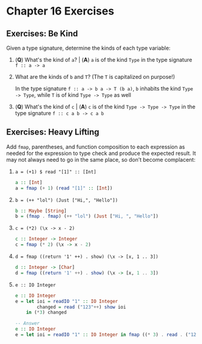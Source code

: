 # Chapter 16 Exercises

## Exercises: Be Kind

Given a type signature, determine the kinds of each type variable:

1. (**Q**) What's the kind of `a`? | (**A**) `a` is of the kind `Type` in the type signature `f :: a -> a`
2. What are the kinds of `b` and `T`? (The `T` is capitalized on purpose!)

    In the type signature `f :: a -> b a -> T (b a)`, `b` inhabits the kind `Type -> Type`, while `T` is of kind `Type -> Type` as well

3. (**Q**) What's the kind of `c` | (**A**) `c` is of the kind `Type -> Type -> Type` in the type signature `f :: c a b -> c a b`

## Exercises: Heavy Lifting

Add `fmap`, parentheses, and function composition to each expression as needed for the expression to type check and produce the expected result. It may not always need to go in the same place, so don’t become complacent:

1. `a = (+1) $ read "[1]" :: [Int]`

    ```haskell
    a :: [Int]
    a = fmap (+ 1) (read "[1]" :: [Int])
    ```

2. `b = (++ "lol") (Just ["Hi,", "Hello"])`

    ```haskell
    b :: Maybe [String]
    b = (fmap . fmap) (++ "lol") (Just ["Hi, ", "Hello"])
    ```

3. `c = (*2) (\x -> x - 2)`

    ```haskell
    c :: Integer -> Integer
    c = fmap (* 2) (\x -> x - 2)
    ```

4. `d = fmap ((return '1' ++) . show) (\x -> [x, 1 .. 3])`

    ```haskell
    d :: Integer -> [Char]
    d = fmap ((return '1' ++) . show) (\x -> [x, 1 .. 3])
    ```

5. `e :: IO Integer`

    ```haskell
    e :: IO Integer
    e = let ioi = readIO "1" :: IO Integer
            changed = read ("123"++) show ioi
        in (*3) changed

    -- Answer
    e :: IO Integer
    e = let ioi = readIO "1" :: IO Integer in fmap ((* 3) . read . ("123" ++) . show) ioi
    ```
